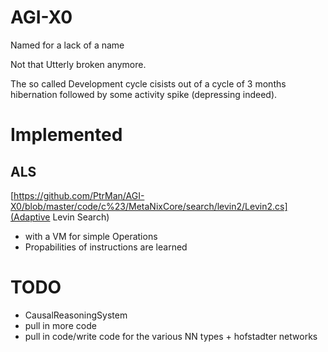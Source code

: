# AGI-X0
Named for a lack of a name

Not that Utterly broken anymore.

The so called Development cycle cisists out of a cycle of 3 months hibernation followed by some activity spike (depressing indeed).


# Implemented

## ALS
[https://github.com/PtrMan/AGI-X0/blob/master/code/c%23/MetaNixCore/search/levin2/Levin2.cs](Adaptive Levin Search)

* with a VM for simple Operations
* Propabilities of instructions are learned


# TODO
* CausalReasoningSystem 
* pull in more code
* pull in code/write code for the various NN types + hofstadter networks
